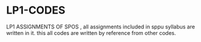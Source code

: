 # LP1-CODES
LP1 ASSIGNMENTS OF SPOS ,
all assignments included in sppu syllabus are written in it.
this all codes are written by reference from other codes.
